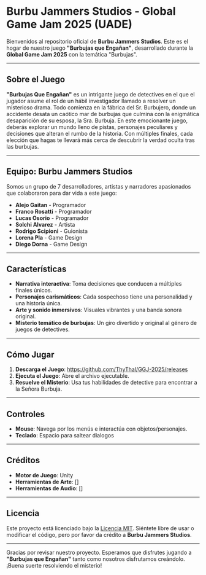 # Burbu Jammers Studios - Global Game Jam 2025 (UADE)

Bienvenidos al repositorio oficial de **Burbu Jammers Studios**. Este es el hogar de nuestro juego **"Burbujas que Engañan"**, desarrollado durante la **Global Game Jam 2025** con la temática "Burbujas".

---

## Sobre el Juego
**"Burbujas Que Engañan"** es un intrigante juego de detectives en el que el jugador asume el rol de un hábil investigador llamado a resolver un misterioso drama. Todo comienza en la fábrica del Sr. Burbujero, donde un accidente desata un caótico mar de burbujas que culmina con la enigmática desaparición de su esposa, la Sra. Burbuja. En este emocionante juego, deberás explorar un mundo lleno de pistas, personajes peculiares y decisiones que alteran el rumbo de la historia. Con múltiples finales, cada elección que hagas te llevará más cerca de descubrir la verdad oculta tras las burbujas.

---

## Equipo: **Burbu Jammers Studios**
Somos un grupo de 7 desarrolladores, artistas y narradores apasionados que colaboraron para dar vida a este juego:

- **Alejo Gaitan** - Programador
- **Franco Rosatti** - Programador
- **Lucas Osorio** - Programador
- **Solchi Alvarez** - Artista
- **Rodrigo Scipioni** - Guionista
- **Lorena Pla** - Game Design
- **Diego Dorna** - Game Design

---

## Características
- **Narrativa interactiva**: Toma decisiones que conducen a múltiples finales únicos.
- **Personajes carismáticos**: Cada sospechoso tiene una personalidad y una historia única.
- **Arte y sonido inmersivos**: Visuales vibrantes y una banda sonora original.
- **Misterio temático de burbujas**: Un giro divertido y original al género de juegos de detectives.

---

## Cómo Jugar
1. **Descarga el Juego**: https://github.com/ThyThal/GGJ-2025/releases
2. **Ejecuta el Juego**: Abre el archivo ejecutable.
3. **Resuelve el Misterio**: Usa tus habilidades de detective para encontrar a la Señora Burbuja.

---

## Controles
- **Mouse**: Navega por los menús e interactúa con objetos/personajes.
- **Teclado**: Espacio para saltear dialogos

---

## Créditos
- **Motor de Juego**: Unity
- **Herramientas de Arte**: []
- **Herramientas de Audio**: []

---

## Licencia
Este proyecto está licenciado bajo la [Licencia MIT](LICENSE). Siéntete libre de usar o modificar el código, pero por favor da crédito a **Burbu Jammers Studios**.

---

Gracias por revisar nuestro proyecto. Esperamos que disfrutes jugando a **"Burbujas que Engañan"** tanto como nosotros disfrutamos creándolo. ¡Buena suerte resolviendo el misterio!

